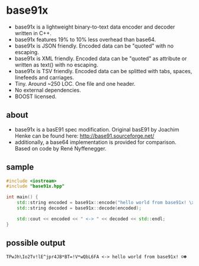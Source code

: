 base91x
=======

- base91x is a lightweight binary-to-text data encoder and decoder written in C++.
- base91x features 19% to 10% less overhead than base64.
- base91x is JSON friendly. Encoded data can be "quoted" with no escaping.
- base91x is XML friendly. Encoded data can be "quoted" as attribute or written as text() with no escaping.
- base91x is TSV friendly. Encoded data can be splitted with tabs, spaces, linefeeds and carriages.
- Tiny. Around ~250 LOC. One file and one header.
- No external dependencies.
- BOOST licensed.

about
-----
- base91x is a basE91 spec modification. Original basE91 by Joachim Henke can be found here: http://base91.sourceforge.net/
- additionally, a base64 implementation is provided for comparison. Based on code by René Nyffenegger.

sample
------
```c++
#include <iostream>
#include "base91x.hpp"

int main() {
    std::string encoded = base91x::encode("hello world from base91x! \x1\x2");
    std::string decoded = base91x::decode(encoded);

    std::cout << encoded << " <-> " << decoded << std::endl;
}
```

possible output
---------------
```
TPwJh\Io2Tv!lE^jpr4JB*BT=!V*wQbL6FA <-> hello world from base91x! ☺☻
```
